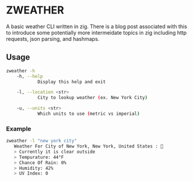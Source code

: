 # ZWEATHER

A basic weather CLI written in zig. There is a blog post associated with this to introduce some potentially more intermeidate topics in zig including http requests, json parsing, and hashmaps.

## Usage

```bash
zweather -h
    -h, --help
            Display this help and exit

    -l, --location <str>
            City to lookup weather (ex. New York City)

    -u, --units <str>
            Which units to use (metric vs imperial)
```

### Example
```bash
zweather -l "new york city"
   Weather For City of New York, New York, United States : 😬
   > Currently it is clear outside
   > Tempurature: 44°F
   > Chance Of Rain: 0%
   > Humidity: 42%
   > UV Index: 0
```
